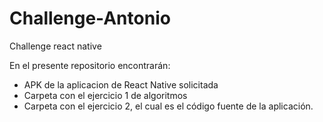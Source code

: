 # Challenge-Antonio
Challenge react native

En el presente repositorio encontrarán: 
- APK de la aplicacion de React Native solicitada
- Carpeta con el ejercicio 1 de algoritmos
- Carpeta con el ejercicio 2, el cual es el código fuente de la aplicación. 
